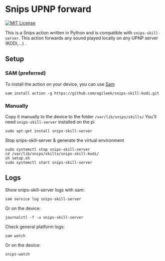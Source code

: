 # Snips UPNP forward
[![MIT License](https://img.shields.io/badge/license-MIT-blue.svg)](https://raw.githubusercontent.com/agileek/snips-skill-kodi/master/LICENSE.txt)

This is a Snips action written in Python and is compatible with `snips-skill-server`.
This action forwards any sound played locally on any UPNP server (KODI,...) .

## Setup

### SAM (preferred)
To install the action on your device, you can use [Sam](https://snips.gitbook.io/getting-started/installation)

`sam install action -g https://github.com/agileek/snips-skill-kodi.git`

### Manually

Copy it manually to the device to the folder `/var/lib/snips/skills/`
You'll need `snips-skill-server` installed on the pi

`sudo apt-get install snips-skill-server`

Stop snips-skill-server & generate the virtual environment
```
sudo systemctl stop snips-skill-server
cd /var/lib/snips/skills/snips-skill-kodi/
sh setup.sh
sudo systemctl start snips-skill-server
```

## Logs
Show snips-skill-server logs with sam:

`sam service log snips-skill-server`

Or on the device:

`journalctl -f -u snips-skill-server`

Check general platform logs:

`sam watch`

Or on the device:

`snips-watch`
